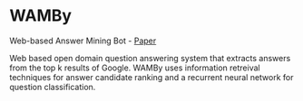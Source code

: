 # WAMBy
Web-based Answer Mining Bot - <a href="http://dx.doi.org/10.1145/3200947.3201023">Paper</a>

Web based open domain question answering system that extracts answers from the top k results of Google. WAMBy uses information retreival techniques for answer candidate ranking and a recurrent neural network for question classification.
